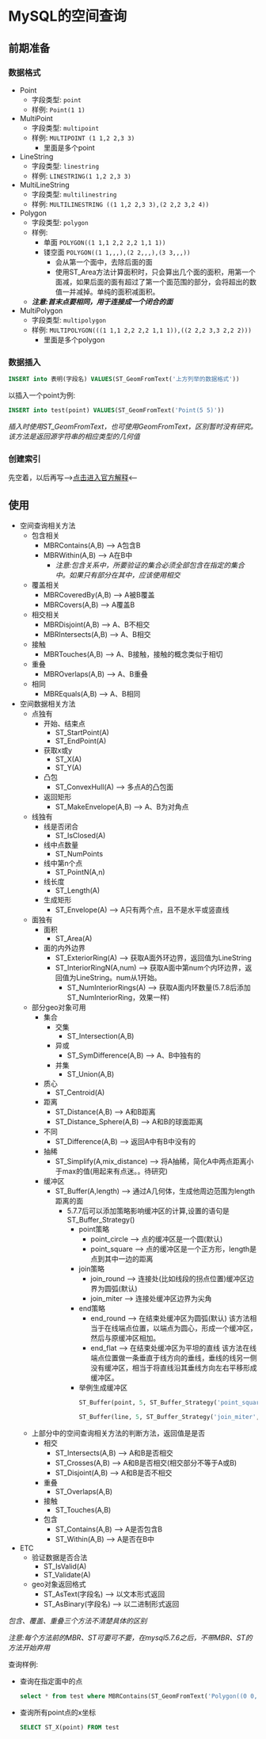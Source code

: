 # MySQL的空间查询
## 前期准备
### 数据格式
- Point
    - 字段类型: `point`
    - 样例: `Point(1 1)`
- MultiPoint
    - 字段类型: `multipoint`
    - 样例: `MULTIPOINT (1 1,2 2,3 3)`
        - 里面是多个point
- LineString
    - 字段类型: `linestring`
    - 样例: `LINESTRING(1 1,2 2,3 3)`
- MultiLineString
    - 字段类型: `multilinestring`
    - 样例: `MULTILINESTRING ((1 1,2 2,3 3),(2 2,2 3,2 4))`
- Polygon
    - 字段类型: `polygon`
    - 样例: 
        - 单面 `POLYGON((1 1,1 2,2 2,2 1,1 1))`
        - 镂空面 `POLYGON((1 1,,,),(2 2,,,),(3 3,,,))`
            - 会从第一个面中，去除后面的面
            - 使用ST_Area方法计算面积时，只会算出几个面的面积，用第一个面减，如果后面的面有超过了第一个面范围的部分，会将超出的数值一并减掉。单纯的面积减面积。
    - ***注意:首末点要相同，用于连接成一个闭合的面***
- MultiPolygon
    - 字段类型: `multipolygon`
    - 样例: `MULTIPOLYGON(((1 1,1 2,2 2,2 1,1 1)),((2 2,2 3,3 2,2 2)))`
        - 里面是多个polygon

### 数据插入
```sql
INSERT into 表明(字段名) VALUES(ST_GeomFromText('上方列举的数据格式'))
```
以插入一个point为例:
```sql
INSERT into test(point) VALUES(ST_GeomFromText('Point(5 5)'))
```

*插入时使用ST_GeomFromText，也可使用GeomFromText，区别暂时没有研究。该方法是返回源字符串的相应类型的几何值*

### 创建索引
先空着，以后再写-->[点击进入官方解释](https://dev.mysql.com/doc/refman/5.7/en/creating-spatial-indexes.html)<--

## 使用
- 空间查询相关方法
    - 包含相关
        - MBRContains(A,B) --> A包含B
        - MBRWithin(A,B) --> A在B中
            - *注意:包含关系中，所要验证的集合必须全部包含在指定的集合中。如果只有部分在其中，应该使用相交*
    - 覆盖相关
        - MBRCoveredBy(A,B) --> A被B覆盖
        - MBRCovers(A,B) --> A覆盖B
    - 相交相关
        - MBRDisjoint(A,B) --> A、B不相交
        - MBRIntersects(A,B) --> A、B相交
    - 接触
        - MBRTouches(A,B) --> A、B接触，接触的概念类似于相切
    - 重叠
        - MBROverlaps(A,B) --> A、B重叠
    - 相同
        - MBREquals(A,B) --> A、B相同
- 空间数据相关方法
    - 点独有
        - 开始、结束点
            - ST_StartPoint(A)
            - ST_EndPoint(A)
        - 获取x或y
            - ST_X(A)
            - ST_Y(A)
        - 凸包
            - ST_ConvexHull(A) --> 多点A的凸包面
        - 返回矩形
            - ST_MakeEnvelope(A,B) --> A、B为对角点
    - 线独有
        - 线是否闭合
            - ST_IsClosed(A)
        - 线中点数量
            - ST_NumPoints
        - 线中第n个点
            - ST_PointN(A,n)
        - 线长度
            - ST_Length(A)
        - 生成矩形
            - ST_Envelope(A) --> A只有两个点，且不是水平或竖直线
    - 面独有
        - 面积
            - ST_Area(A)
        - 面的内外边界
            - ST_ExteriorRing(A) --> 获取A面外环边界，返回值为LineString
            - ST_InteriorRingN(A,num) --> 获取A面中第num个内环边界，返回值为LineString。num从1开始。
                - ST_NumInteriorRings(A) --> 获取A面内环数量(5.7.8后添加ST_NumInteriorRing，效果一样)
    - 部分geo对象可用
        - 集合
            - 交集
                - ST_Intersection(A,B)
            - 异或
                - ST_SymDifference(A,B) --> A、B中独有的
            - 并集
                - ST_Union(A,B)
        - 质心
            - ST_Centroid(A)
        - 距离
            - ST_Distance(A,B) --> A和B距离
            - ST_Distance_Sphere(A,B) --> A和B的球面距离
        - 不同
            - ST_Difference(A,B) --> 返回A中有B中没有的
        - 抽稀
            - ST_Simplify(A,mix_distance) --> 将A抽稀，简化A中两点距离小于max的值(用起来有点迷。。待研究)   
        - 缓冲区
            - ST_Buffer(A,length) --> 通过A几何体，生成他周边范围为length距离的面
                - 5.7.7后可以添加策略影响缓冲区的计算,设置的语句是ST_Buffer_Strategy()
                    - point策略
                        - point_circle --> 点的缓冲区是一个圆(默认)
                        - point_square --> 点的缓冲区是一个正方形，length是点到其中一边的距离
                    - join策略
                        - join_round --> 连接处(比如线段的拐点位置)缓冲区边界为圆弧(默认)
                        - join_miter --> 连接处缓冲区边界为尖角
                    - end策略
                        - end_round --> 在结束处缓冲区为圆弧(默认)  该方法相当于在线端点位置，以端点为圆心，形成一个缓冲区，然后与原缓冲区相加。
                        - end_flat --> 在结束处缓冲区为平坦的直线  该方法在线端点位置做一条垂直于线方向的垂线，垂线的线另一侧没有缓冲区，相当于将直线沿其垂线方向左右平移形成缓冲区。
                    - 举例生成缓冲区
                        ```sql
                        ST_Buffer(point, 5, ST_Buffer_Strategy('point_square'))

                        ST_Buffer(line, 5, ST_Buffer_Strategy('join_miter', 10), ST_Buffer_Strategy('end_flat'))
                        ```
    - 上部分中的空间查询相关方法的判断方法，返回值是是否
        - 相交
            - ST_Intersects(A,B) --> A和B是否相交
            - ST_Crosses(A,B) --> A和B是否相交(相交部分不等于A或B)
            - ST_Disjoint(A,B) --> A和B是否不相交
        - 重叠
            - ST_Overlaps(A,B)
        - 接触
            - ST_Touches(A,B)
        - 包含
            - ST_Contains(A,B) --> A是否包含B
            - ST_Within(A,B) --> A是否在B中
- ETC
    - 验证数据是否合法
        - ST_IsValid(A)
        - ST_Validate(A)
    - geo对象返回格式
        - ST_AsText(字段名) --> 以文本形式返回
        - ST_AsBinary(字段名) --> 以二进制形式返回

*包含、覆盖、重叠三个方法不清楚具体的区别*

*注意:每个方法前的MBR、ST可要可不要，在mysql5.7.6之后，不带MBR、ST的方法开始弃用*

查询样例:
- 查询在指定面中的点
    ```sql
    select * from test where MBRContains(ST_GeomFromText('Polygon((0 0,0 5,5 5,5 0,0 0))'),point)
    ```
- 查询所有point点的x坐标
    ```sql
    SELECT ST_X(point) FROM test
    ```